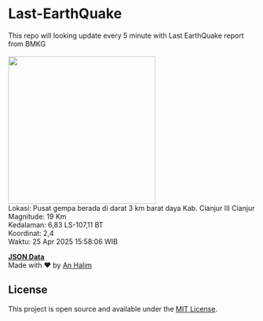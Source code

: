# Last-EarthQuake
This repo will looking update every 5 minute with Last EarthQuake report from BMKG
<br>
<br>
<img src="undefined" width="300"/>
<br>
Lokasi: Pusat gempa berada di darat 3 km barat daya Kab. Cianjur  III Cianjur <br>
Magnitude: 19 Km <br>
Kedalaman: 6,83 LS-107,11 BT <br>
Koordinat: 2,4 <br>
Waktu: 25 Apr 2025 15:58:06 WIB <br>

<a href="./data/data.json">**JSON Data**</a>
<br>
Made with ❤️ by <a href="https://github.com/an-halim">An Halim</a>
## License

This project is open source and available under the [MIT License](LICENSE).
